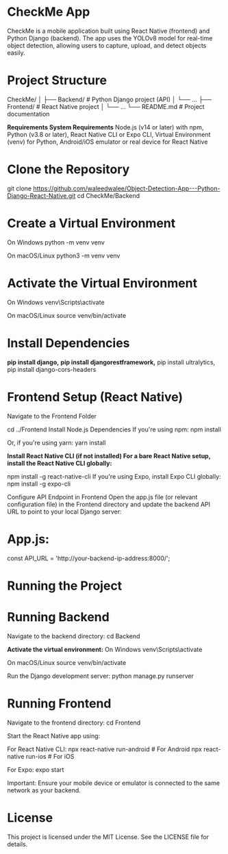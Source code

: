 # CheckMe App

CheckMe is a mobile application built using React Native (frontend) and Python Django (backend). The app uses the YOLOv8 model for real-time object detection, allowing users to capture, upload, and detect objects easily.


# Project Structure
CheckMe/
│
├── Backend/           # Python Django project (API)
│   └── ... 
├── Frontend/          # React Native project
│   └── ...
└── README.md          # Project documentation


**Requirements
System Requirements**
Node.js (v14 or later) with npm,
Python (v3.8 or later),
React Native CLI or Expo CLI,
Virtual Environment (venv) for Python,
Android/iOS emulator or real device for React Native


# Clone the Repository

git clone https://github.com/waleedwalee/Object-Detection-App---Python-Django-React-Native.git
cd CheckMe/Backend


# Create a Virtual Environment

On Windows
python -m venv venv

On macOS/Linux
python3 -m venv venv


# Activate the Virtual Environment

On Windows
venv\Scripts\activate

On macOS/Linux
source venv/bin/activate


# Install Dependencies

**pip install django,**
**pip install djangorestframework,**
pip install ultralytics,
pip install django-cors-headers


# Frontend Setup (React Native)

Navigate to the Frontend Folder

cd ../Frontend
Install Node.js Dependencies If you're using npm:
npm install

Or, if you're using yarn:
yarn install


**Install React Native CLI (if not installed) For a bare React Native setup, install the React Native CLI globally:**

npm install -g react-native-cli
If you're using Expo, install Expo CLI globally:
npm install -g expo-cli

Configure API Endpoint in Frontend Open the app.js file (or relevant configuration file) in the Frontend directory and update the backend API URL to point to your local Django server:

# App.js:

const API_URL = 'http://your-backend-ip-address:8000/';


# Running the Project

# Running Backend
Navigate to the backend directory:
cd Backend

**Activate the virtual environment:**
On Windows
venv\Scripts\activate

On macOS/Linux
source venv/bin/activate

Run the Django development server:
python manage.py runserver


# Running Frontend
Navigate to the frontend directory:
cd Frontend

Start the React Native app using:

For React Native CLI:
npx react-native run-android  # For Android
npx react-native run-ios      # For iOS

For Expo:
expo start

Important: Ensure your mobile device or emulator is connected to the same network as your backend.

# License
This project is licensed under the MIT License. See the LICENSE file for details.

